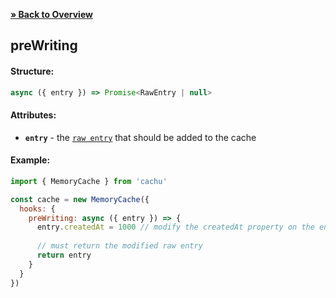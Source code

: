 [**» Back to Overview**](https://github.com/azurydev/cachu/tree/current#features)

## preWriting

#### Structure:

```js
async ({ entry }) => Promise<RawEntry | null>
```

#### Attributes:

- **`entry`** - the [`raw entry`](https://github.com/azurydev/cachu/blob/current/guide/types.md#rawentry) that should be added to the cache

#### Example:

```js
import { MemoryCache } from 'cachu'

const cache = new MemoryCache({
  hooks: {
    preWriting: async ({ entry }) => {
      entry.createdAt = 1000 // modify the createdAt property on the entry
      
      // must return the modified raw entry
      return entry
    }
  }
})
```
